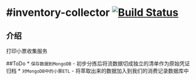 #inventory-collector
[![Build Status](https://secure.travis-ci.org/guanbo/inventory-collector.png?branch=master)](http://travis-ci.org/guanbo/inventory-collector)
===================

## 介绍
打印小票收集服务

##ToDo
	* `保存数据到MongoDB` - 初步分拣后将流数据切成独立的清单作为原始凭证归档
	* `对MongoDB中的小票ETL` - 将萃取出来的数据加入到我们的消费记录数据库中
